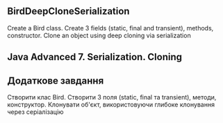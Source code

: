 ## BirdDeepCloneSerialization
Create a Bird class. Create 3 fields (static, final and transient), methods, constructor. Clone an object using deep cloning via serialization
## Java Advanced 7. Serialization. Cloning
## Додаткове завдання 
Створити клас Bird. Створити 3 поля (static, final та transient), методи, конструктор. Клонувати об'єкт, використовуючи глибоке клонування через серіалізацію
